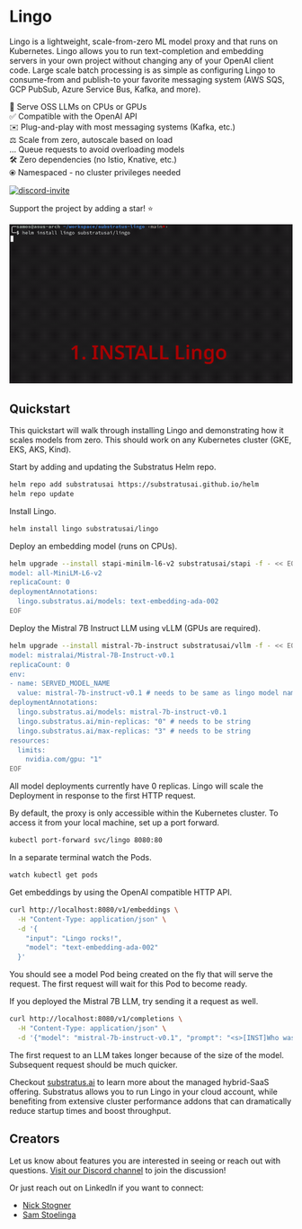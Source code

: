 # Lingo

Lingo is a lightweight, scale-from-zero ML model proxy and that runs on Kubernetes. Lingo allows you to run text-completion and embedding servers in your own project without changing any of your OpenAI client code. Large scale batch processing is as simple as configuring Lingo to consume-from and publish-to your favorite messaging system (AWS SQS, GCP PubSub, Azure Service Bus, Kafka, and more).

🚀  Serve OSS LLMs on CPUs or GPUs  
✅️  Compatible with the OpenAI API  
✉️  Plug-and-play with most messaging systems (Kafka, etc.)  
⚖️  Scale from zero, autoscale based on load  
…  Queue requests to avoid overloading models  
🛠️  Zero dependencies (no Istio, Knative, etc.)   
⦿  Namespaced - no cluster privileges needed

<a href="https://discord.gg/JeXhcmjZVm">
<img alt="discord-invite" src="https://dcbadge.vercel.app/api/server/JeXhcmjZVm?style=flat">
</a>

Support the project by adding a star! ⭐️

![lingo demo](lingo.gif)

## Quickstart

This quickstart will walk through installing Lingo and demonstrating how it scales models from zero. This should work on any Kubernetes cluster (GKE, EKS, AKS, Kind).

Start by adding and updating the Substratus Helm repo.

```bash
helm repo add substratusai https://substratusai.github.io/helm
helm repo update
```

Install Lingo.

```bash
helm install lingo substratusai/lingo
```

Deploy an embedding model (runs on CPUs).

```bash
helm upgrade --install stapi-minilm-l6-v2 substratusai/stapi -f - << EOF
model: all-MiniLM-L6-v2
replicaCount: 0
deploymentAnnotations:
  lingo.substratus.ai/models: text-embedding-ada-002
EOF
```

Deploy the Mistral 7B Instruct LLM using vLLM (GPUs are required).

```bash
helm upgrade --install mistral-7b-instruct substratusai/vllm -f - << EOF
model: mistralai/Mistral-7B-Instruct-v0.1
replicaCount: 0
env:
- name: SERVED_MODEL_NAME
  value: mistral-7b-instruct-v0.1 # needs to be same as lingo model name
deploymentAnnotations:
  lingo.substratus.ai/models: mistral-7b-instruct-v0.1
  lingo.substratus.ai/min-replicas: "0" # needs to be string
  lingo.substratus.ai/max-replicas: "3" # needs to be string
resources:
  limits:
    nvidia.com/gpu: "1"
EOF
```

All model deployments currently have 0 replicas. Lingo will scale the Deployment in response to the first HTTP request.

By default, the proxy is only accessible within the Kubernetes cluster. To access it from your local machine, set up a port forward.

```bash
kubectl port-forward svc/lingo 8080:80
```

In a separate terminal watch the Pods.

```bash
watch kubectl get pods
```

Get embeddings by using the OpenAI compatible HTTP API.

```bash
curl http://localhost:8080/v1/embeddings \
  -H "Content-Type: application/json" \
  -d '{
    "input": "Lingo rocks!",
    "model": "text-embedding-ada-002"
  }'
```

You should see a model Pod being created on the fly that
will serve the request. The first request will wait for this Pod to become ready.

If you deployed the Mistral 7B LLM, try sending it a request as well.

```bash
curl http://localhost:8080/v1/completions \
  -H "Content-Type: application/json" \
  -d '{"model": "mistral-7b-instruct-v0.1", "prompt": "<s>[INST]Who was the first president of the United States?[/INST]", "max_tokens": 40}'
```

The first request to an LLM takes longer because of the size of the model. Subsequent request should be much quicker.

Checkout [substratus.ai](https://www.substratus.ai) to learn more about the managed hybrid-SaaS offering. Substratus allows you to run Lingo in your cloud account, while benefiting from extensive cluster performance addons that can dramatically reduce startup times and boost throughput.

## Creators

Let us know about features you are interested in seeing or reach out with questions. [Visit our Discord channel](https://discord.gg/JeXhcmjZVm) to join the discussion!

Or just reach out on LinkedIn if you want to connect:

* [Nick Stogner](https://www.linkedin.com/in/nstogner/)
* [Sam Stoelinga](https://www.linkedin.com/in/samstoelinga/)
